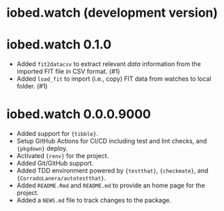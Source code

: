 # iobed.watch (development version)

# iobed.watch 0.1.0

- Added `fit2datacsv` to extract relevant _data_ information from the
  imported FIT file in CSV format. (#1)
- Added `load_fit` to import (i.e., copy) FIT data from watches to
  local folder. (#1)

# iobed.watch 0.0.0.9000

-   Added support for `{tibble}`.
-   Setup GitHub Actions for CI/CD including test and lint checks, and `{pkgdown}` deploy.
-   Activated `{renv}` for the project.
-   Added Git/GitHub support.
-   Added TDD environment powered by `{testthat}`, `{checkmate}`, and `{CorradoLanera/autotestthat}`.
-   Added `README.Rmd` and `README.md` to provide an home page for the project.
-   Added a `NEWS.md` file to track changes to the package.
